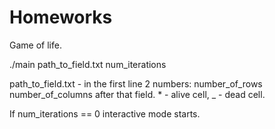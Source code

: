 # Homeworks

Game of life.

./main path_to_field.txt num_iterations

path_to_field.txt - in the first line 2 numbers: number_of_rows number_of_columns
after that field. * - alive cell, _ - dead cell.

If num_iterations == 0 interactive mode starts.
